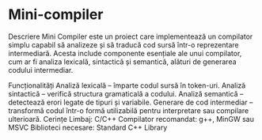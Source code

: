 # Mini-compiler
Descriere
Mini Compiler este un proiect care implementează un compilator simplu capabil să analizeze și să traducă cod sursă într-o reprezentare intermediară. Acesta include componente esențiale ale unui compilator, cum ar fi analiza lexicală, sintactică și semantică, alături de generarea codului intermediar.

Funcționalități
Analiză lexicală – împarte codul sursă în token-uri.
Analiză sintactică – verifică structura gramaticală a codului.
Analiză semantică – detectează erori legate de tipuri și variabile.
Generare de cod intermediar – transformă codul într-o formă utilizabilă pentru interpretare sau compilare ulterioară.
Cerințe
Limbaj: C/C++
Compilator recomandat: g++, MinGW sau MSVC
Biblioteci necesare: Standard C++ Library
